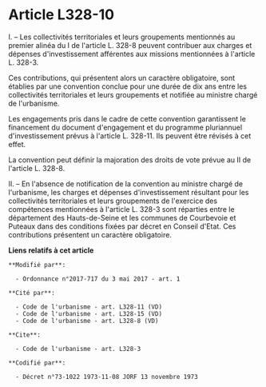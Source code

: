 # Article L328-10

I. – Les collectivités territoriales et leurs groupements mentionnés au premier alinéa du I de l'article L. 328-8 peuvent
contribuer aux charges et dépenses d'investissement afférentes aux missions mentionnées à l'article L. 328-3.

Ces contributions, qui présentent alors un caractère obligatoire, sont établies par une convention conclue pour une durée de
dix ans entre les collectivités territoriales et leurs groupements et notifiée au ministre chargé de l'urbanisme.

Les engagements pris dans le cadre de cette convention garantissent le financement du document d'engagement et du programme
pluriannuel d'investissement prévus à l'article L. 328-11. Ils peuvent être révisés à cet effet.

La convention peut définir la majoration des droits de vote prévue au II de l'article L. 328-8.

II. – En l'absence de notification de la convention au ministre chargé de l'urbanisme, les charges et dépenses
d'investissement résultant pour les collectivités territoriales et leurs groupements de l'exercice des compétences
mentionnées à l'article L. 328-3 sont réparties entre le département des Hauts-de-Seine et les communes de Courbevoie et
Puteaux dans des conditions fixées par décret en Conseil d'Etat. Ces contributions présentent un caractère obligatoire.

**Liens relatifs à cet article**

	**Modifié par**:

	  - Ordonnance n°2017-717 du 3 mai 2017 - art. 1

	**Cité par**:

	  - Code de l'urbanisme - art. L328-11 (VD)
	  - Code de l'urbanisme - art. L328-15 (VD)
	  - Code de l'urbanisme - art. L328-8 (VD)

	**Cite**:

	  - Code de l'urbanisme - art. L328-3

	**Codifié par**:

	  - Décret n°73-1022 1973-11-08 JORF 13 novembre 1973

